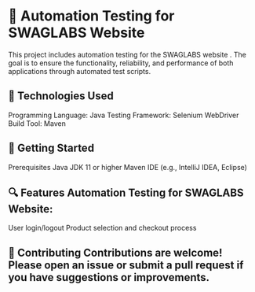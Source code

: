 # 🧪 Automation Testing for SWAGLABS Website
This project includes automation testing for the SWAGLABS website . 
The goal is to ensure the functionality, reliability, and performance of both applications through automated test scripts.

## 🔧 Technologies Used
Programming Language: Java
Testing Framework: Selenium WebDriver
Build Tool: Maven

## 🚀 Getting Started
Prerequisites
Java JDK 11 or higher
Maven
IDE (e.g., IntelliJ IDEA, Eclipse)

## 🔍 Features Automation Testing for SWAGLABS Website:

User login/logout Product selection and checkout process 


## 🔗 Contributing Contributions are welcome! Please open an issue or submit a pull request if you have suggestions or improvements.

